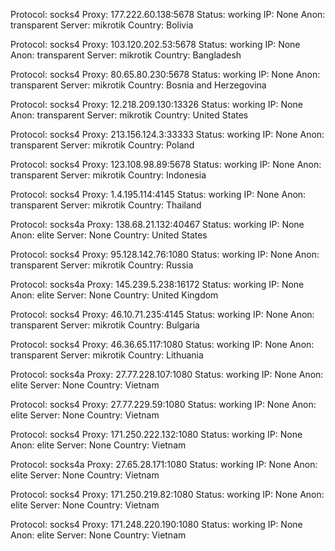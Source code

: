 Protocol: socks4
Proxy: 177.222.60.138:5678
Status: working
IP: None
Anon: transparent
Server: mikrotik
Country: Bolivia

Protocol: socks4
Proxy: 103.120.202.53:5678
Status: working
IP: None
Anon: transparent
Server: mikrotik
Country: Bangladesh

Protocol: socks4
Proxy: 80.65.80.230:5678
Status: working
IP: None
Anon: transparent
Server: mikrotik
Country: Bosnia and Herzegovina

Protocol: socks4
Proxy: 12.218.209.130:13326
Status: working
IP: None
Anon: transparent
Server: mikrotik
Country: United States

Protocol: socks4
Proxy: 213.156.124.3:33333
Status: working
IP: None
Anon: transparent
Server: mikrotik
Country: Poland

Protocol: socks4
Proxy: 123.108.98.89:5678
Status: working
IP: None
Anon: transparent
Server: mikrotik
Country: Indonesia

Protocol: socks4
Proxy: 1.4.195.114:4145
Status: working
IP: None
Anon: transparent
Server: mikrotik
Country: Thailand

Protocol: socks4a
Proxy: 138.68.21.132:40467
Status: working
IP: None
Anon: elite
Server: None
Country: United States

Protocol: socks4
Proxy: 95.128.142.76:1080
Status: working
IP: None
Anon: transparent
Server: mikrotik
Country: Russia

Protocol: socks4a
Proxy: 145.239.5.238:16172
Status: working
IP: None
Anon: elite
Server: None
Country: United Kingdom

Protocol: socks4
Proxy: 46.10.71.235:4145
Status: working
IP: None
Anon: transparent
Server: mikrotik
Country: Bulgaria

Protocol: socks4
Proxy: 46.36.65.117:1080
Status: working
IP: None
Anon: transparent
Server: mikrotik
Country: Lithuania

Protocol: socks4a
Proxy: 27.77.228.107:1080
Status: working
IP: None
Anon: elite
Server: None
Country: Vietnam

Protocol: socks4
Proxy: 27.77.229.59:1080
Status: working
IP: None
Anon: elite
Server: None
Country: Vietnam

Protocol: socks4
Proxy: 171.250.222.132:1080
Status: working
IP: None
Anon: elite
Server: None
Country: Vietnam

Protocol: socks4a
Proxy: 27.65.28.171:1080
Status: working
IP: None
Anon: elite
Server: None
Country: Vietnam

Protocol: socks4
Proxy: 171.250.219.82:1080
Status: working
IP: None
Anon: elite
Server: None
Country: Vietnam

Protocol: socks4
Proxy: 171.248.220.190:1080
Status: working
IP: None
Anon: elite
Server: None
Country: Vietnam

